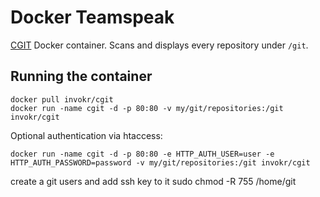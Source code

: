 Docker Teamspeak
=================

[CGIT](http://git.zx2c4.com/cgit/) Docker container. Scans and displays every repository under `/git`.

Running the container
----------------------

    docker pull invokr/cgit
    docker run -name cgit -d -p 80:80 -v my/git/repositories:/git invokr/cgit

Optional authentication via htaccess:

    docker run -name cgit -d -p 80:80 -e HTTP_AUTH_USER=user -e HTTP_AUTH_PASSWORD=password -v my/git/repositories:/git invokr/cgit
    
create a git users and add ssh key to it 
    sudo chmod -R 755 /home/git
